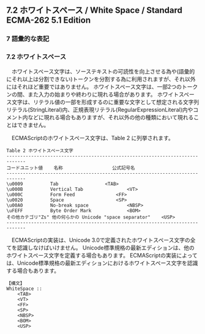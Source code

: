 7.2 ホワイトスペース / White Space / Standard ECMA-262 5.1 Edition
------------------------------------------------------------------

### 7 語彙的な表記

### 7.2 ホワイトスペース

　ホワイトスペース文字は、ソーステキストの可読性を向上させる為や(語彙的にそれ以上は分割できない)トークンを分割する為に利用されますが、それ以外にはそれほど重要ではありません。
ホワイトスペース文字は、一部2つのトークンの間、また入力の始まりや終わりに現れる場合があります。
ホワイトスペース文字は、リテラル値の一部を形成するのに重要な文字として想定される文字列リテラル(StringLiteral)内、正規表現リテラル(RegularExpressionLiteral)内やコメント内などに現れる場合もありますが、それ以外の他の種類において現れることはできません。

　ECMAScriptのホワイトスペース文字は、Table 2 に列挙されます。

    Table 2 ホワイトスペース文字
    -----------------------------------------------------------------------------
    コードユニット値    名称                  公式記号名
    -----------------------------------------------------------------------------
    \u0009          Tab                 <TAB>
    \u000B          Vertical Tab                <VT>
    \u000C          Form Feed               <FF>
    \u0020          Space                   <SP>
    \u00A0          No-break space              <NBSP>
    \uFEFF          Byte Order Mark             <BOM>
    その他カテゴリ"Zs" 他の何らかの Unicode "space separator"    <USP>
    -----------------------------------------------------------------------------

　ECMAScriptの実装は、Unicode
3.0で定義されたホワイトスペース文字の全てを認識しなけばいけません。
Unicode標準規格の最新エディションは、他のホワイトスペース文字を定義する場合もあります。
ECMAScriptの実装によっては、Unicode標準規格の最新エディションにおけるホワイトスペース文字を認識する場合もあります。

    【構文】
    WhiteSpace ::
        <TAB>
        <VT>
        <FF>
        <SP>
        <NBSP>
        <BOM>
        <USP>
